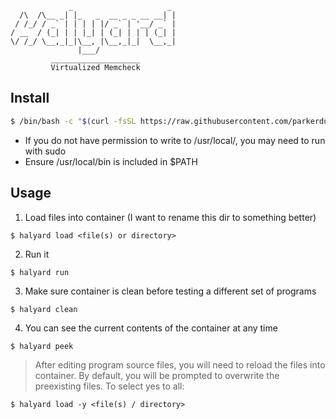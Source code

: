                  _                     _ 
      /\  /\__ _| |_   _  __ _ _ __ __| |
     / /_/ / _` | | | | |/ _` | '__/ _` |
    / __  / (_| | | |_| | (_| | | | (_| |
    \/ /_/ \__,_|_|\__, |\__,_|_|  \__,_|
                   |___/    
             ____________________        
             Virtualized Memcheck 



## Install

```bash
$ /bin/bash -c "$(curl -fsSL https://raw.githubusercontent.com/parkerduckworth/halyard/master/install)"
```
- If you do not have permission to write to /usr/local/, you may need to run with sudo
- Ensure /usr/local/bin is included in $PATH

## Usage

1. Load files into container (I want to rename this dir to something better)
```
$ halyard load <file(s) or directory>
```

2. Run it
```
$ halyard run
```

3. Make sure container is clean before testing a different set of programs
```
$ halyard clean
```

4. You can see the current contents of the container at any time
```
$ halyard peek
```

> After editing program source files, you will need to reload the files into container. By default, you will be prompted to overwrite the preexisting files.  To select yes to all:

```
$ halyard load -y <file(s) / directory>

